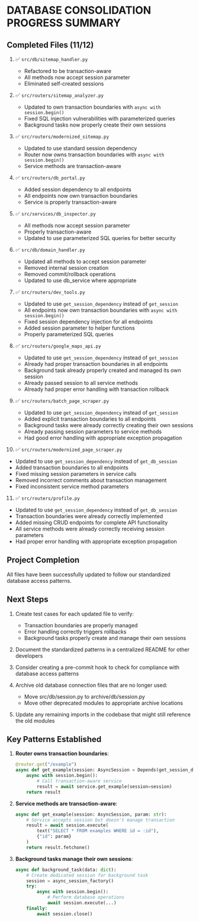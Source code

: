 # DATABASE CONSOLIDATION PROGRESS SUMMARY

## Completed Files (11/12)

1. ✅ `src/db/sitemap_handler.py`
   - Refactored to be transaction-aware
   - All methods now accept session parameter
   - Eliminated self-created sessions

2. ✅ `src/routers/sitemap_analyzer.py`
   - Updated to own transaction boundaries with `async with session.begin()`
   - Fixed SQL injection vulnerabilities with parameterized queries
   - Background tasks now properly create their own sessions

3. ✅ `src/routers/modernized_sitemap.py`
   - Updated to use standard session dependency
   - Router now owns transaction boundaries with `async with session.begin()`
   - Service methods are transaction-aware

4. ✅ `src/routers/db_portal.py`
   - Added session dependency to all endpoints
   - All endpoints now own transaction boundaries
   - Service is properly transaction-aware

5. ✅ `src/services/db_inspector.py`
   - All methods now accept session parameter
   - Properly transaction-aware
   - Updated to use parameterized SQL queries for better security

6. ✅ `src/db/domain_handler.py`
   - Updated all methods to accept session parameter
   - Removed internal session creation
   - Removed commit/rollback operations
   - Updated to use db_service where appropriate

7. ✅ `src/routers/dev_tools.py`
   - Updated to use `get_session_dependency` instead of `get_session`
   - All endpoints now own transaction boundaries with `async with session.begin()`
   - Fixed session dependency injection for all endpoints
   - Added session parameter to helper functions
   - Properly parameterized SQL queries

8. ✅ `src/routers/google_maps_api.py`
   - Updated to use `get_session_dependency` instead of `get_session`
   - Already had proper transaction boundaries in all endpoints
   - Background task already properly created and managed its own session
   - Already passed session to all service methods
   - Already had proper error handling with transaction rollback

9. ✅ `src/routers/batch_page_scraper.py`
   - Updated to use `get_session_dependency` instead of `get_session`
   - Added explicit transaction boundaries to all endpoints
   - Background tasks were already correctly creating their own sessions
   - Already passing session parameters to service methods
   - Had good error handling with appropriate exception propagation

10. ✅ `src/routers/modernized_page_scraper.py`
   - Updated to use `get_session_dependency` instead of `get_db_session`
   - Added transaction boundaries to all endpoints
   - Fixed missing session parameters in service calls
   - Removed incorrect comments about transaction management
   - Fixed inconsistent service method parameters

11. ✅ `src/routers/profile.py`
   - Updated to use `get_session_dependency` instead of `get_db_session`
   - Transaction boundaries were already correctly implemented
   - Added missing CRUD endpoints for complete API functionality
   - All service methods were already correctly receiving session parameters
   - Had proper error handling with appropriate exception propagation

## Project Completion

All files have been successfully updated to follow our standardized database access patterns.

## Next Steps

1. Create test cases for each updated file to verify:
   - Transaction boundaries are properly managed
   - Error handling correctly triggers rollbacks
   - Background tasks properly create and manage their own sessions

2. Document the standardized patterns in a centralized README for other developers

3. Consider creating a pre-commit hook to check for compliance with database access patterns

4. Archive old database connection files that are no longer used:
   - Move src/db/session.py to archive/db/session.py
   - Move other deprecated modules to appropriate archive locations

5. Update any remaining imports in the codebase that might still reference the old modules

## Key Patterns Established

1. **Router owns transaction boundaries**:
   ```python
   @router.get("/example")
   async def get_example(session: AsyncSession = Depends(get_session_dependency)):
       async with session.begin():
           # Call transaction-aware service
           result = await service.get_example(session=session)
       return result
   ```

2. **Service methods are transaction-aware**:
   ```python
   async def get_example(session: AsyncSession, param: str):
       # Service accepts session but doesn't manage transaction
       result = await session.execute(
           text("SELECT * FROM examples WHERE id = :id"),
           {"id": param}
       )
       return result.fetchone()
   ```

3. **Background tasks manage their own sessions**:
   ```python
   async def background_task(data: dict):
       # Create dedicated session for background task
       session = async_session_factory()
       try:
           async with session.begin():
               # Perform database operations
               await session.execute(...)
       finally:
           await session.close()
   ```
